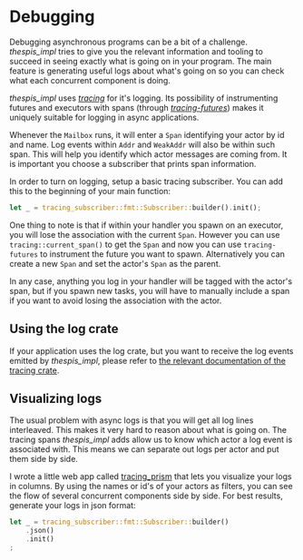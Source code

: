 # Debugging

Debugging asynchronous programs can be a bit of a challenge. _thespis_impl_ tries to give you the relevant information and tooling to succeed in seeing exactly what is going on in your program. The main feature is generating useful logs about what's going on so you can check what each concurrent component is doing.

_thespis_impl_ uses [_tracing_](https://crates.io/crates/tracing) for it's logging. Its possibility of instrumenting futures and executors with spans (through [_tracing-futures_](https://crates.io/crates/tracing-futures_)) makes it uniquely suitable for logging in async applications.

Whenever the `Mailbox` runs, it will enter a `Span` identifying your actor by id and name. Log events within `Addr` and `WeakAddr` will also be within such span. This will help you identify which actor messages are coming from. It is important you choose a subscriber that prints span information.

In order to turn on logging, setup a basic tracing subscriber. You can add this to the beginning of your main function:

```rust
let _ = tracing_subscriber::fmt::Subscriber::builder().init();
```

One thing to note is that if within your handler you spawn on an executor, you will lose the association with the current `Span`. However you can use `tracing::current_span()` to get the `Span` and now you can use `tracing-futures` to instrument the future you want to spawn. Alternatively you can create a new `Span` and set the actor's `Span` as the parent.

In any case, anything you log in your handler will be tagged with the actor's span, but if you spawn new tasks, you will have to manually include a span if you want to avoid losing the association with the actor.


## Using the log crate

If your application uses the log crate, but you want to receive the log events emitted by _thespis_impl_, please refer to [the relevant documentation of the tracing crate](https://docs.rs/tracing/0.1.26/tracing/index.html#log-compatibility).


## Visualizing logs

The usual problem with async logs is that you will get all log lines interleaved. This makes it very hard to reason about what is going on. The tracing spans _thespis_impl_ adds allow us to know which actor a log event is associated with. This means we can separate out logs per actor and put them side by side.

I wrote a little web app called [tracing_prism](https://github.com/najamelan/tracing_prism) that lets you visualize your logs in columns. By using the names or id's of your actors as filters, you can see the flow of several concurrent components side by side. For best results, generate your logs in json format:

```rust
let _ = tracing_subscriber::fmt::Subscriber::builder()
	.json()
	.init()
;
```



